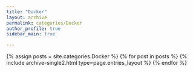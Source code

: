 ```yaml
---
title: "Docker"
layout: archive
permalink: categories/Docker
author_profile: true
sidebar_main: true

---
```


<!-- 공백이 포함되어 있는 카테고리 이름의 경우 site.categories['a b c'] 이런식으로! -->

{% assign posts = site.categories.Docker %}
{% for post in posts %} {% include archive-single2.html type=page.entries_layout %} {% endfor %}
